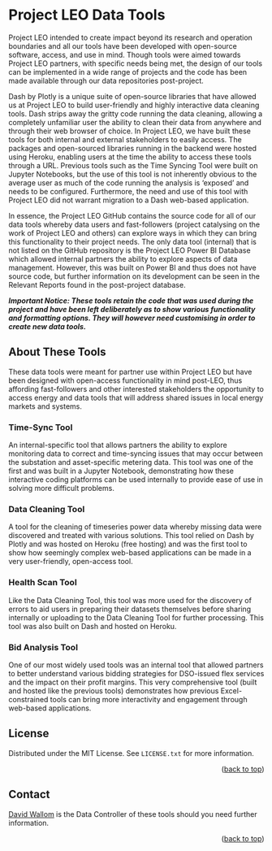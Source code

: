 # Project LEO Data Tools

Project LEO intended to create impact beyond its research and operation boundaries and all our tools have been developed with open-source software, access, and use in mind. Though tools were aimed towards Project LEO partners, with specific needs being met, the design of our tools can be implemented in a wide range of projects and the code has been made available through our data repositories post-project.

Dash by Plotly is a unique suite of open-source libraries that have allowed us at Project LEO to build user-friendly and highly interactive data cleaning tools. Dash strips away the gritty code running the data cleaning, allowing a completely unfamiliar user the ability to clean their data from anywhere and through their web browser of choice. In Project LEO, we have built these tools for both internal and external stakeholders to easily access. The packages and open-sourced libraries running in the backend were hosted using Heroku, enabling users at the time the ability to access these tools through a URL. Previous tools such as the Time Syncing Tool were built on Jupyter Notebooks, but the use of this tool is not inherently obvious to the average user as much of the code running the analysis is ‘exposed’ and needs to be configured. Furthermore, the need and use of this tool with Project LEO did not warrant migration to a Dash web-based application.

In essence, the Project LEO GitHub contains the source code for all of our data tools whereby data users and fast-followers (project catalysing on the work of Project LEO and others) can explore ways in which they can bring this functionality to their project needs. The only data tool (internal) that is not listed on the GitHub repository is the Project LEO Power BI Database which allowed internal partners the ability to explore aspects of data management. However, this was built on Power BI and thus does not have source code, but further information on its development can be seen in the Relevant Reports found in the post-project database.

***Important Notice: These tools retain the code that was used during the project and have been left deliberately as to show various functionality and formatting options. They will however need customising in order to create new data tools.***


## About These Tools

These data tools were meant for partner use within Project LEO but have been designed with open-access functionality in mind post-LEO, thus affording fast-followers and other interested stakeholders the opportunity to access energy and data tools that will address shared issues in local energy markets and systems.


### Time-Sync Tool

An internal-specific tool that allows partners the ability to explore monitoring data to correct and time-syncing issues that may occur between the substation and asset-specific metering data. This tool was one of the first and was built in a Jupyter Notebook, demonstrating how these interactive coding platforms can be used internally to provide ease of use in solving more difficult problems.


### Data Cleaning Tool

A tool for the cleaning of timeseries power data whereby missing data were discovered and treated with various solutions. This tool relied on Dash by Plotly and was hosted on Heroku (free hosting) and was the first tool to show how seemingly complex web-based applications can be made in a very user-friendly, open-access tool.


### Health Scan Tool

Like the Data Cleaning Tool, this tool was more used for the discovery of errors to aid users in preparing their datasets themselves before sharing internally or uploading to the Data Cleaning Tool for further processing. This tool was also built on Dash and hosted on Heroku.


### Bid Analysis Tool 

One of our most widely used tools was an internal tool that allowed partners to better understand various bidding strategies for DSO-issued flex services and the impact on their profit margins. This very comprehensive tool (built and hosted like the previous tools) demonstrates how previous Excel-constrained tools can bring more interactivity and engagement through web-based applications.



## License

Distributed under the MIT License. See `LICENSE.txt` for more information.

<p align="right">(<a href="#top">back to top</a>)</p>



<!-- CONTACT --> 
## Contact

[David Wallom](mailto:david.wallom@eng.ox.ac.uk) is the Data Controller of these tools should you need further information.

<p align="right">(<a href="#top">back to top</a>)</p>
